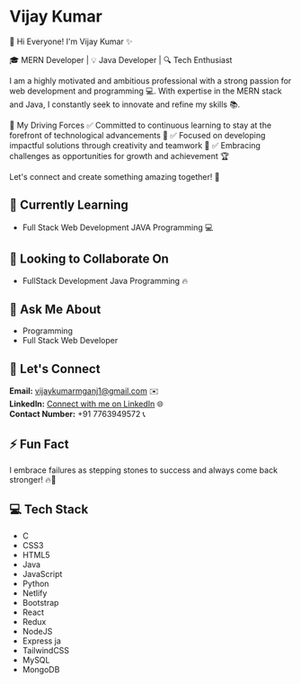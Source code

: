 # Vijay Kumar

🚀 Hi Everyone! I'm Vijay Kumar ✨

🎓 MERN Developer | 💡 Java Developer | 🔍 Tech Enthusiast

I am a highly motivated and ambitious professional with a strong passion for web development and programming 💻. With expertise in the MERN stack and Java, I constantly seek to innovate and refine my skills 📚.

🚀 My Driving Forces
✅ Committed to continuous learning to stay at the forefront of technological advancements 🔄 ✅ Focused on developing impactful solutions through creativity and teamwork 🌟 ✅ Embracing challenges as opportunities for growth and achievement 🏆

Let's connect and create something amazing together! 🤝

## 🌱 Currently Learning
- Full Stack Web Development JAVA Programming 💻

## 🤝 Looking to Collaborate On
- FullStack Development Java Programming 🔥

## 💬 Ask Me About
- Programming  
- Full Stack Web Developer

## 📩 Let's Connect
**Email:** [vijaykumarmganj1@gmail.com](mailto:vijaykumarmganj1@gmail.com) ✉️  
**LinkedIn:** [Connect with me on LinkedIn](https://www.linkedin.com/in/vijaykumarmganj1/) 🌐  
**Contact Number:** +91 7763949572 📞

## ⚡ Fun Fact
I embrace failures as stepping stones to success and always come back stronger! 🔥💪

## 💻 Tech Stack
- C  
- CSS3  
- HTML5  
- Java  
- JavaScript  
- Python  
- Netlify  
- Bootstrap  
- React  
- Redux  
- NodeJS
- Express ja
- TailwindCSS  
- MySQL  
- MongoDB  
